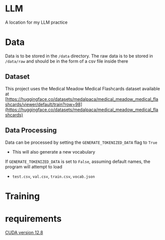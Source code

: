 # LLM
A location for my LLM practice

# Data
Data is to be stored in the `/data` directory. 
The raw data is to be stored in `/data/raw` and should be in the form of a csv file inside there
## Dataset
This project uses the Medical Meadow Medical Flashcards dataset available at [https://huggingface.co/datasets/medalpaca/medical_meadow_medical_flashcards/viewer/default/train?row=98](https://huggingface.co/datasets/medalpaca/medical_meadow_medical_flashcards)

## Data Processing
Data can be processed by setting the `GENERATE_TOKENIZED_DATA` flag to `True`
- This will also generate a new vocabulary

If `GENERATE_TOKENIZED_DATA` is set to `False`, assuming default names, the program will attempt to load
- `test.csv`, `val.csv`, `train.csv`, `vocab.json`

# Training


# requirements
[CUDA version 12.8](https://developer.nvidia.com/cuda-12-8-1-download-archive?target_os=Linux&target_arch=x86_64&Distribution=WSL-Ubuntu&target_version=2.0&target_type=deb_network)
